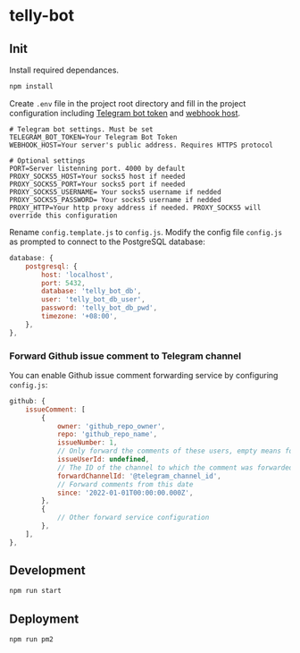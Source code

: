# telly-bot

## Init

Install required dependances.

```bash
npm install
```

Create `.env` file in the project root directory and fill in the project configuration including [Telegram bot token](https://core.telegram.org/bots#6-botfather) and [webhook host](https://core.telegram.org/bots/api#setwebhook).

```plaintext
# Telegram bot settings. Must be set
TELEGRAM_BOT_TOKEN=Your Telegram Bot Token
WEBHOOK_HOST=Your server's public address. Requires HTTPS protocol

# Optional settings
PORT=Server listenning port. 4000 by default
PROXY_SOCKS5_HOST=Your socks5 host if needed
PROXY_SOCKS5_PORT=Your socks5 port if needed
PROXY_SOCKS5_USERNAME= Your socks5 username if nedded
PROXY_SOCKS5_PASSWORD= Your socks5 username if nedded
PROXY_HTTP=Your http proxy address if needed. PROXY_SOCKS5 will override this configuration
```

Rename `config.template.js` to `config.js`. Modify the config file `config.js` as prompted to connect to the PostgreSQL database:

```js
database: {
    postgresql: {
        host: 'localhost',
        port: 5432,
        database: 'telly_bot_db',
        user: 'telly_bot_db_user',
        password: 'telly_bot_db_pwd',
        timezone: '+08:00',
    },
},
```

### Forward Github issue comment to Telegram channel

You can enable Github issue comment forwarding service by configuring `config.js`:

```js
github: {
    issueComment: [
        {
            owner: 'github_repo_owner',
            repo: 'github_repo_name',
            issueNumber: 1,
            // Only forward the comments of these users, empty means forward all
            issueUserId: undefined,
            // The ID of the channel to which the comment was forwarded. Example: @lolipop_thoughts
            forwardChannelId: '@telegram_channel_id',
            // Forward comments from this date
            since: '2022-01-01T00:00:00.000Z',
        },
        {
            // Other forward service configuration
        },
    ],
},
```

## Development

```bash
npm run start
```

## Deployment

```bash
npm run pm2
```
